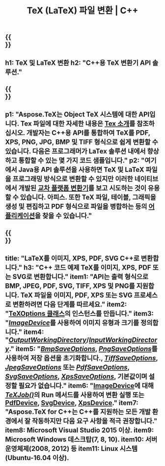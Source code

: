 ﻿---
translation: true
template: /_templates/_conversion-cpp.md
title: TeX (LaTeX) 파일 변환 | C++
url: /cpp/conversion/
keywords: tex 변환기 cpp api, tex 변환기 c++ api
description: TeX(LaTeX) 변환 C++ API 솔루션입니다. 몇 줄의 C++ 코드로 LaTeX 파일을 PNG, JPEG, TIFF, BMP를 포함한 PDF, XPS 및 이미지로 변환합니다.
family: tex
platformtag: cpp
feature: conversion
---

{{<section banner>}}
---
h1: TeX 및 LaTeX 변환
h2: "C++용 TeX 변환기 API 솔루션."
---

{{<section overview>}}
---
p1: "Aspose.TeX는 Object TeX 시스템에 대한 API입니다. Tex 파일에 대한 자세한 내용은 [Tex 소개](https://docs.aspose.com/tex/cpp/what-is-tex/)를 참조하십시오. 개발자는 C++용 API를 통합하여 TeX를 PDF, XPS, PNG, JPG, BMP 및 TIFF 형식으로 쉽게 변환할 수 있습니다. 다음은 프로그래머가 LaTex 솔루션 내에서 향상하고 통합할 수 있는 몇 가지 코드 샘플입니다."
p2: "여기에서 Java용 API 솔루션을 사용하면 TeX 및 LaTeX 파일을 프로그래밍 방식으로 변환할 수 있지만 이러한 네이티브에서 개발된 [교차 플랫폼 변환기](https://products.aspose.app/tex/conversion)를 보고 시도하는 것이 유용할 수 있습니다. 아피스. 또한 TeX 파일, 테이블, 그래픽을 생성 및 편집하고 PDF 형식으로 파일을 병합하는 등의 [어플리케이션](https://products.aspose.app/tex/applications)을 찾을 수 있습니다."
---

{{<section feature1>}}
---
title: "LaTeX를 이미지, XPS, PDF, SVG C++로 변환합니다."
h3: "C++ 코드 예제 TeX를 이미지, XPS, PDF 또는 SVG로 변환합니다."
item1: "API는 출력 형식으로 BMP, JPEG, PDF, SVG, TIFF, XPS 및 PNG를 지원합니다. TeX 파일을 이미지, PDF, XPS 또는 SVG 프로세스로 변환하려면 다음 단계를 따르세요."
item2: "[TeXOptions 클래스](https://reference.aspose.com/tex/cpp/class/aspose.te_x.te_x_options)의 인스턴스를 만듭니다."
item3: "[*ImageDevice*](https://reference.aspose.com/tex/cpp/class/aspose.te_x.presentation.image.image_device)를 사용하여 이미지 유형과 크기를 정의합니다."
item4: "[*OutputWorkingDirectory*](https://reference.aspose.com/tex/cpp/class/aspose.te_x.te_x_options#aa4f4ea6dab7db5ba1b40800495f16f63)/[*InputWorkingDirectory*](https://reference.aspose.com/tex/cpp/class/aspose.te_x.te_x_options#aa4f4ea6dab7db5ba1b40800495f16f63)."
item5: "[*BmpSaveOptions*](https://reference.aspose.com/tex/cpp/class/aspose.te_x.presentation.image.bmp_save_options), [*PngSaveOptions*](https://reference.aspose.com/tex/cpp/class/aspose.te_x.presentation.image.png_save_options)를 사용하여 저장 옵션을 초기화합니다., [*TiffSaveOptions*](https://reference.aspose.com/tex/cpp/class/aspose.te_x.presentation.image.tiff_save_options), [*JpegSaveOptions*](https://reference.aspose.com/tex/cpp/class/aspose.te_x.presentation.image.jpeg_save_options) 또는 [*PdfSaveOptions*](https://reference.aspose.com/tex/cpp/class/aspose.te_x.presentation.pdf.pdf_save_options), [*SvgSaveOptions*](https://reference.aspose.com/tex/cpp/class/aspose.te_x.presentation.svg.svg_save_options), [*XpsSaveOptions*](https://reference.aspose.com/tex/cpp/class/aspose.te_x.presentation.xps.xps_save_options), 기본값이며 설정할 필요가 없습니다."
item6: "[ImageDevice](https://reference.aspose.com)에 대해 [*TeXJob()*](https://reference.aspose.com/tex/cpp/class/aspose.te_x.te_x_job/tex/cpp/class/aspose.te_x.presentation.image.image_device)의 Run 메서드를 사용하여 변환 실행  또는 [PdfDevice](https://reference.aspose.com/tex/cpp/class/aspose.te_x.presentation.pdf.pdf_device), [SvgDevice](https://reference.aspose.com/tex/cpp/class/aspose.te_x.presentation.svg.svg_device), [XpsDevice](https://reference.aspose.com/tex/cpp/class/aspose.te_x.presentation.xps.xps_device)."
item7: "Aspose.TeX for C++는 C++를 지원하는 모든 개발 환경에서 잘 작동하지만 다음 요구 사항을 적극 권장합니다."
item8: Microsoft Visual Studio 2015 이상.
item9: Microsoft Windows 데스크탑(7, 8, 10).
item10: 서버 운영체제(2008, 2012) 등
item11: Linux 시스템(Ubuntu-16.04 이상).
---


